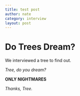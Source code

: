 ```yaml
---
title: test post
author: nate
category: interview
layout: post
---
```

# Do Trees Dream?
We interviewed a tree to find out.

*Tree, do you dream?*

**ONLY NIGHTMARES**

*Thanks, Tree.*
